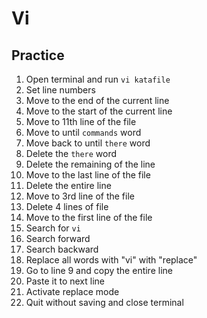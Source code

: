 # Vi

## Practice

1. Open terminal and run `vi katafile`
2. Set line numbers
3. Move to the end of the current line
4. Move to the start of the current line
5. Move to 11th line of the file
6. Move to until `commands` word
7. Move back to until `there` word
8. Delete the `there` word
9. Delete the remaining of the line
10. Move to the last line of the file
11. Delete the entire line
12. Move to 3rd line of the file
13. Delete 4 lines of file
14. Move to the first line of the file
15. Search for `vi`
16. Search forward
17. Search backward
18. Replace all words with "vi" with "replace"
19. Go to line 9 and copy the entire line
20. Paste it to next line
21. Activate replace mode
22. Quit without saving and close terminal
